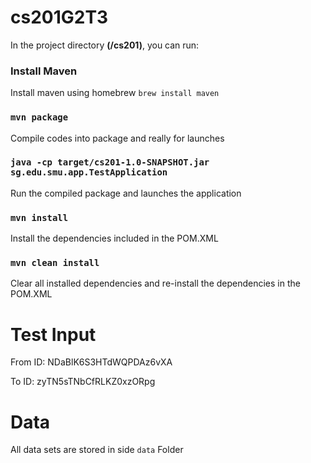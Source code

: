 # cs201G2T3

In the project directory **(/cs201)**, you can run:

### Install Maven

Install maven using homebrew `brew install maven`

### `mvn package`

Compile codes into package and really for launches

### `java -cp target/cs201-1.0-SNAPSHOT.jar sg.edu.smu.app.TestApplication`

Run the compiled package and launches the application

### `mvn install` 

Install the dependencies included in the POM.XML

### `mvn clean install`

Clear all installed dependencies and re-install the dependencies in the POM.XML

# Test Input
From ID: NDaBlK6S3HTdWQPDAz6vXA

To ID: zyTN5sTNbCfRLKZ0xzORpg

# Data
All data sets are stored in side `data` Folder


